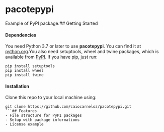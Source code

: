 # pacotepypi
Example of PyPI package.## Getting Started
#### Dependencies
You need Python 3.7 or later to use **pacotepypi**. You can find it at [python.org](https://www.python.org/).You also need setuptools, wheel and twine packages, which is available from [PyPI](https://pypi.org). If you have pip, just run:
```
pip install setuptools
pip install wheel
pip install twine
```
#### Installation
Clone this repo to your local machine using:
```
git clone https://github.com/caiocarneloz/pacotepypi.git
```## Features
- File structure for PyPI packages
- Setup with package informations
- License example